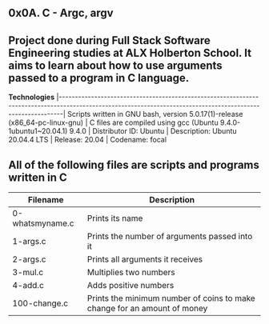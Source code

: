__0x0A. C - Argc, argv__ 
--------------------------------------------------------------------------------------------------------------------------------------------------------------- 
Project done during Full Stack Software Engineering studies at ALX Holberton School. It aims to learn about how to use arguments passed to a program in C language.
---------------------------------------------------------------------------------------------------------------------------------------------------------------

__Technologies__
|-------------------------------------------------------------------------------------------------------------------------------------------------------------|
 Scripts written in GNU bash, version 5.0.17(1)-release (x86_64-pc-linux-gnu) 
| C files are compiled using gcc (Ubuntu 9.4.0-1ubuntu1~20.04.1) 9.4.0 
| Distributor ID:  Ubuntu
| Description:     Ubuntu 20.04.4 LTS
| Release:         20.04
| Codename:        focal
                                                                                                                       
                                                                                                                                      
 All of the following files are scripts and programs written in C 
---------------------------------------------------------------------------------------------------------------------------------------------------------------

|__Filename__	          |      __Description__ |
|---------------------- | --------------------------------------------------------------------------------------------------------------------------------------
| 0-whatsmyname.c	      | Prints its name
| 1-args.c	            | Prints the number of arguments passed into it
| 2-args.c              |	Prints all arguments it receives
| 3-mul.c	              | Multiplies two numbers
| 4-add.c               |	Adds positive numbers
| 100-change.c	        | Prints the minimum number of coins to make change for an amount of money
